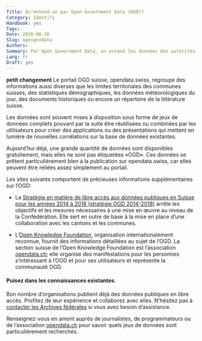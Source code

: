 ```yaml
---
Title: Qu’entend-on par Open Government Data (OGD)?
Category: Identify
Handbook: yes
Tags:
Date: 2016-06-26
Slug: opengovdata
Authors:
Summary: Par Open Government Data, on entend les données des autorités mises à disposition gratuitement et, idéalement, sous forme lisible par un ordinateur, afin qu’elles puissent être réutilisées par les personnes intéressées.
Lang: fr
Draft: yes
---
```

**petit changement**
Le portail OGD suisse, opendata.swiss, regroupe des informations aussi diverses que les limites territoriales des communes suisses, des statistiques démographiques, les données météorologiques du jour, des documents historiques ou encore un répertoire de la littérature suisse.

Les données sont souvent mises à disposition sous forme de jeux de données complets pouvant par la suite être réutilisées ou combinées par les utilisateurs pour créer des applications ou des présentations qui mettent en lumière de nouvelles corrélations sur la base de données existantes.

Aujourd’hui déjà, une grande quantité de données sont disponibles gratuitement, mais elles ne sont pas étiquetées «OGD». Ces données se prêtent particulièrement bien à la publication sur opendata.swiss, car elles peuvent être reliées assez simplement au portail.

Les sites suivants comportent de précieuses informations supplémentaires sur l’OGD:

* La [Stratégie en matière de libre accès aux données publiques en Suisse pour les années 2014 à 2018 (stratégie OGD 2014-2018)](https://www.egovernment.ch/fr/umsetzung/e-government-schweiz-2008-2015/open-government-data-schweiz/) arrête les objectifs et les mesures nécessaires à une mise en œuvre au niveau de la Confédération. Elle sert en outre de base à la mise en place d’une collaboration avec les cantons et les communes. 

* L’[Open Knowledge Foundation](http://okfn.org/), organisation internationalement reconnue, fournit des informations détaillées au sujet de l’OGD. La section suisse de l’Open Knowledge Foundation est l’association [opendata.ch](http://opendata.ch/); elle organise des manifestations pour les personnes s’intéressant à l’OGD et pour ses utilisateurs et représente la communauté OGD. 

#### Puisez dans les connaissances existantes.

Bon nombre d’organisations publient déjà des données publiques en libre accès. Profitez de leur expérience et collaborez avec elles. N’hésitez pas à [contacter les Archives fédérales](mailto:opendata@bar.admin.ch) si vous avez besoin d’assistance.

Renseignez-vous en amont auprès de journalistes, de programmateurs ou de l’association [opendata.ch](http://opendata.ch/) pour savoir quels jeux de données sont particulièrement recherchés.
